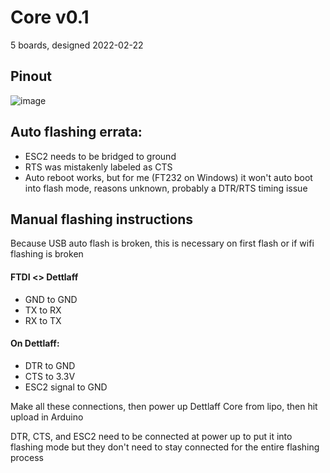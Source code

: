 # Core v0.1
5 boards, designed 2022-02-22
## Pinout
![image](https://user-images.githubusercontent.com/7078138/157037702-bef4d977-e781-459f-ae9c-57d3b826614e.png)
## Auto flashing errata:
* ESC2 needs to be bridged to ground
* RTS was mistakenly labeled as CTS
* Auto reboot works, but for me (FT232 on Windows) it won't auto boot into flash mode, reasons unknown, probably a DTR/RTS timing issue
## Manual flashing instructions
Because USB auto flash is broken, this is necessary on first flash or if wifi flashing is broken
#### FTDI <> Dettlaff
* GND to GND
* TX to RX
* RX to TX
#### On Dettlaff:
* DTR to GND
* CTS to 3.3V
* ESC2 signal to GND

Make all these connections, then power up Dettlaff Core from lipo, then hit upload in Arduino

DTR, CTS, and ESC2 need to be connected at power up to put it into flashing mode but they don't need to stay connected for the entire flashing process
